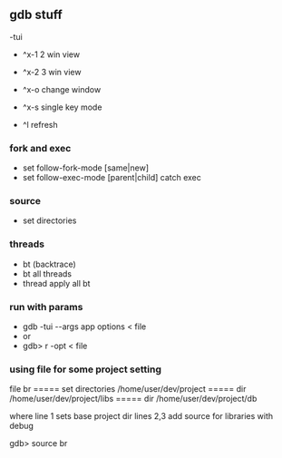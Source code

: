 ## gdb stuff
-tui

- ^x-1   2 win view
- ^x-2   3 win view
- ^x-o   change window

- ^x-s   single key mode
- ^l     refresh

### fork and exec
- set follow-fork-mode [same|new]
- set follow-exec-mode [parent|child]
catch exec

### source 
- set directories

### threads
- bt (backtrace)
- bt all threads
- thread apply all bt

### run with params
- gdb -tui --args app options < file
- or
- gdb> r -opt < file

### using file for some project setting
file br 
===== set directories /home/user/dev/project
===== dir /home/user/dev/project/libs
===== dir /home/user/dev/project/db

where line 1 sets base project dir
lines 2,3 add source for libraries with debug

gdb> source br
